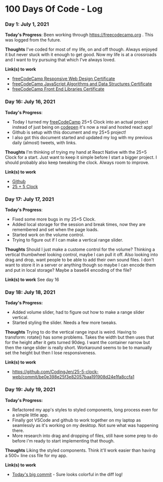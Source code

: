 # 100 Days Of Code - Log

### Day 1: July 1, 2021

**Today's Progress**: Been working through <https://freecodecamp.org> . This was logged from the future.

**Thoughts** I've coded for most of my life, on and off though. Always enjoyed it but never stuck with it enough to get good. Now my life is at a crossroads and I want to try pursuing that which I've always loved.

**Link(s) to work**

- [freeCodeCamp Responsive Web Design Certificate](https://www.freecodecamp.org/certification/codingjen/responsive-web-design)
- [freeCodeCamp JavaScript Algorithms and Data Structures Certificate](https://www.freecodecamp.org/certification/codingjen/javascript-algorithms-and-data-structures)
- [freeCodeCamp Front End Libraries Certificate](https://www.freecodecamp.org/certification/codingjen/front-end-libraries)

### Day 16: July 16, 2021

**Today's Progress**:

- Today I turned my [freeCodeCamp](https://www.freecodecamp.org/) 25+5 Clock into an actual project instead of just being on [codepen](https://codepen.io) it's now a real and hosted react app!
- Github is setup with this document and my 25+5 project!
- I also got this document started and updated my log with my previous daily (almost) tweets, with links.

**Thoughts** I'm thinking of trying my hand at React Native with the 25+5 Clock for a start. Just want to keep it simple before I start a bigger project. I should probably also keep tweaking the clock. Always room to improve.

**Link(s) to work**

- [Github](https://github.com/CodingJen)
- [25 + 5 Clock](https://vibrant-bartik-bf8769.netlify.app/)

### Day 17: July 17, 2021

**Today's Progress**:

- Fixed some more bugs in my 25+5 Clock.
- Added local storage for the session and break times, now they are remembered and set when the page loads.
- Started work on the volume control.
- Trying to figure out if I can make a vertical range slider.

**Thoughts** Should I just make a custome control for the volume? Thinking a vertical thumbwheel looking control, maybe I can pull it off. Also looking into drag and drop, want people to be able to add their own sound
files. I don't want to store it in a server or anything though so maybe I can encode them and put in local storage? Maybe a base64 encoding of the file?

**Link(s) to work**
See day 16

### Day 18: July 18, 2021

**Today's Progress:**

- Added volume slider, had to figure out how to make a range slider vertical.
- Started styling the slider. Needs a few more tweaks.

**Thoughts** Trying to do the vertical range input is weird. Having to transform: rotate() has some problems. Takes the width but then uses that for the height after it gets turned 90deg.
I want the container narrow but then the range slider is really short. Workaround seems to be to manually set the height but then I lose responsiveness.

**Link(s) to work**

- https://github.com/CodingJen/25-5-clock-web/commit/be0e398e25f3e82057baa191908d24e1fa8ccfa1

### Day 19: July 19, 2021

**Today's Progress:**

- Refactored my app's styles to styled components, long process even for a simple little app.
- Finally got VSCode and github to work together on my laptop as seamlessly as it's working on my desktop. Not sure what was happening there.
- More research into drag and dropping of files, still have some prep to do before i'm ready to start implementing that though.

**Thoughts**
Liking the styled components. Think it'll work easier than having a 500+ line css file for my app.

**Link(s) to work**

- [Today's big commit](https://github.com/CodingJen/25-5-clock-web/commit/6e88dced5e9dfaaaaf3d57f6e43ba770494763e4) - Sure looks colorful in the diff log!
